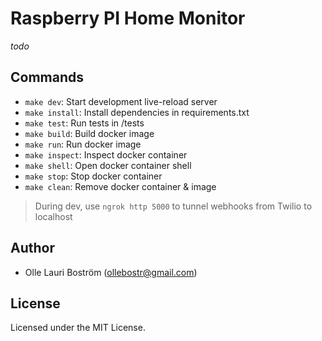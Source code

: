 # Raspberry PI Home Monitor
_todo_

Commands
--------
- `make dev`: Start development live-reload server
- `make install`: Install dependencies in requirements.txt
- `make test`: Run tests in /tests
- `make build`: Build docker image
- `make run`: Run docker image
- `make inspect`: Inspect docker container
- `make shell`: Open docker container shell
- `make stop`: Stop docker container
- `make clean`: Remove docker container & image

> During dev, use `ngrok http 5000` to tunnel webhooks from Twilio to localhost

Author
------
* Olle Lauri Boström (ollebostr@gmail.com)


License
-------
Licensed under the MIT License.

